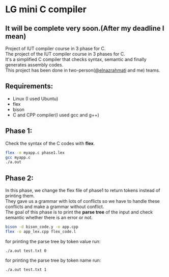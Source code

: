 # LG mini C compiler
## It will be complete very soon.(After my deadline I mean)  
Project of IUT compiler course in 3 phase for C.  
The project of the IUT compiler course in 3 phases for C.  
It's a simplified C compiler that checks syntax, semantic and finally generates assembly codes.  
This project has been done in two-person([@elnazrahmati](https://github.com/elnazrahmati) and me) teams.   
## Requirements:
- Linux (I used Ubuntu)
- flex
- bison
- C and CPP compiler(I used gcc and g++)
## Phase 1:
Check the syntax of the C codes with **flex**.  
```bash
flex -o myapp.c phase1.lex
gcc myapp.c
./a.out 
```
## Phase 2:
In this phase, we change the flex file of phase1 to return tokens instead of printing them.  
They gave us a grammar with lots of conflicts so we have to handle these conflicts and make a grammar without conflict.    
The goal of this phase is to print the **parse tree** of the input and check semantic whether there is an error or not.  
```bash
bison -d bison_code.y -o app.cpp
flex -o app_lex.cpp flex_code.l
```
for printing the parse tree by token value run:
```
./a.out test.txt 0
```
for printing the parse tree by token name run: 
```
./a.out test.txt 1
```
